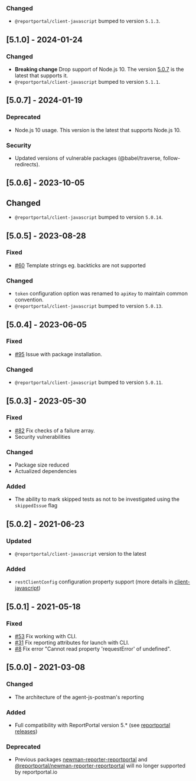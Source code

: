 ### Changed
- `@reportportal/client-javascript` bumped to version `5.1.3`.

## [5.1.0] - 2024-01-24
### Changed
- **Breaking change** Drop support of Node.js 10. The version [5.0.7](https://github.com/reportportal/agent-js-postman/releases/tag/v5.0.7) is the latest that supports it.
- `@reportportal/client-javascript` bumped to version `5.1.1`.

## [5.0.7] - 2024-01-19
### Deprecated
- Node.js 10 usage. This version is the latest that supports Node.js 10.
### Security
- Updated versions of vulnerable packages (@babel/traverse, follow-redirects).

## [5.0.6] - 2023-10-05
## Changed
- `@reportportal/client-javascript` bumped to version `5.0.14`.

## [5.0.5] - 2023-08-28
### Fixed
- [#60](https://github.com/reportportal/agent-js-postman/issues/60) Template strings eg. backticks are not supported
### Changed
- `token` configuration option was renamed to `apiKey` to maintain common convention.
- `@reportportal/client-javascript` bumped to version `5.0.13`.

## [5.0.4] - 2023-06-05
### Fixed
- [#95](https://github.com/reportportal/agent-js-postman/issues/95) Issue with package installation.
### Changed
- `@reportportal/client-javascript` bumped to version `5.0.11`.

## [5.0.3] - 2023-05-30
### Fixed
- [#82](https://github.com/reportportal/agent-js-postman/issues/82) Fix checks of a failure array.
- Security vulnerabilities
### Changed
- Package size reduced
- Actualized dependencies
### Added
- The ability to mark skipped tests as not to be investigated using the `skippedIssue` flag

## [5.0.2] - 2021-06-23
### Updated
- `@reportportal/client-javascript` version to the latest

### Added
- `restClientConfig` configuration property support (more details in [client-javascript](https://github.com/reportportal/client-javascript))

## [5.0.1] - 2021-05-18
### Fixed
- [#53](https://github.com/reportportal/agent-js-postman/issues/43) Fix working with CLI.
- [#31](https://github.com/reportportal/agent-js-postman/issues/31) Fix reporting attributes for launch with CLI.
- [#8](https://github.com/reportportal/agent-js-postman/issues/8) Fix error "Cannot read property 'requestError' of undefined".

## [5.0.0] - 2021-03-08
### Changed
- The architecture of the agent-js-postman's reporting

### Added
- Full compatibility with ReportPortal version 5.* (see [reportportal releases](https://github.com/reportportal/reportportal/releases))

### Deprecated
- Previous packages [newman-reporter-reportportal](https://www.npmjs.com/package/newman-reporter-reportportal) and [@reportportal/newman-reporter-reportportal](https://www.npmjs.com/package/@reportportal/newman-reporter-reportportal) will no longer supported by reportportal.io
